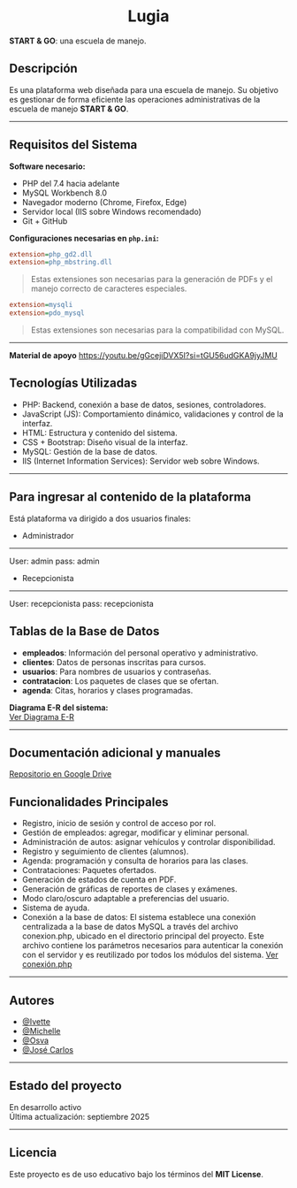 <h1 align="center">Lugia</h1>   

**START & GO**: una escuela de manejo.

## Descripción
Es una plataforma web diseñada para una escuela de manejo. Su objetivo es gestionar de forma eficiente las operaciones administrativas de la escuela de manejo **START & GO**.

---

## Requisitos del Sistema

**Software necesario:**
- PHP del 7.4 hacia adelante
- MySQL Workbench 8.0
- Navegador moderno (Chrome, Firefox, Edge)
- Servidor local (IIS sobre Windows recomendado)
- Git + GitHub

**Configuraciones necesarias en `php.ini`:**
```ini
extension=php_gd2.dll
extension=php_mbstring.dll
```
> Estas extensiones son necesarias para la generación de PDFs y el manejo correcto de caracteres especiales.

```ini
extension=mysqli
extension=pdo_mysql
```
> Estas extensiones son necesarias para la compatibilidad con MySQL.
---
**Material de apoyo**
https://youtu.be/gGcejiDVX5I?si=tGU56udGKA9jyJMU

## Tecnologías Utilizadas  

- PHP: Backend, conexión a base de datos, sesiones, controladores.  
- JavaScript (JS): Comportamiento dinámico, validaciones y control de la interfaz.  
- HTML: Estructura y contenido del sistema.  
- CSS + Bootstrap: Diseño visual de la interfaz. 
- MySQL: Gestión de la base de datos.  
- IIS (Internet Information Services): Servidor web sobre Windows.

---
## Para ingresar al contenido de la plataforma

Está plataforma va dirigido a dos usuarios finales: 
- Administrador
---
User: admin pass: admin
- Recepcionista
---
User: recepcionista pass: recepcionista 


## Tablas de la Base de Datos

- **empleados**: Información del personal operativo y administrativo.
- **clientes**: Datos de personas inscritas para cursos.
- **usuarios**: Para nombres de usuarios y contraseñas.
- **contratacion**: Los paquetes de clases que se ofertan.
- **agenda**: Citas, horarios y clases programadas.

 **Diagrama E-R del sistema:**  
[Ver Diagrama E-R](https://github.com/MichelIvette/Lugia-/blob/main/Pag.Web/BasesDeDatos/Diagrama%20E-R.jpg)

---
## Documentación adicional y manuales
[Repositorio en Google Drive](https://drive.google.com/drive/u/0/folders/1BnW4Urknopr131S7OAJq_zP76d1ex5sS)

## Funcionalidades Principales

- Registro, inicio de sesión y control de acceso por rol.
- Gestión de empleados: agregar, modificar y eliminar personal.
- Administración de autos: asignar vehículos y controlar disponibilidad.
- Registro y seguimiento de clientes (alumnos).
- Agenda: programación y consulta de horarios para las clases.
- Contrataciones: Paquetes ofertados.
- Generación de estados de cuenta en PDF.
- Generación de gráficas de reportes de clases y exámenes.
- Modo claro/oscuro adaptable a preferencias del usuario.
- Sistema de ayuda.
-  Conexión a la base de datos: El sistema establece una conexión centralizada a la base de datos MySQL a través del archivo conexion.php, ubicado en el directorio principal del proyecto. Este archivo contiene los parámetros necesarios para autenticar la conexión con el servidor y es reutilizado por todos los módulos del sistema.  [Ver conexión.php](https://github.com/MichelIvette/Lugia-/blob/main/Pag.Web/escuela_manejo/conexion.php)

---

## Autores

- [@Ivette](https://github.com/MichelIvette)
- [@Michelle](https://github.com/ItsMichh) 
- [@Osva](https://github.com/Osvadeb)
- [@José Carlos](https://github.com/Josephkarl0619)  

---

## Estado del proyecto

En desarrollo activo  
Última actualización: septiembre 2025  

---

## Licencia


Este proyecto es de uso educativo bajo los términos del **MIT License**.




